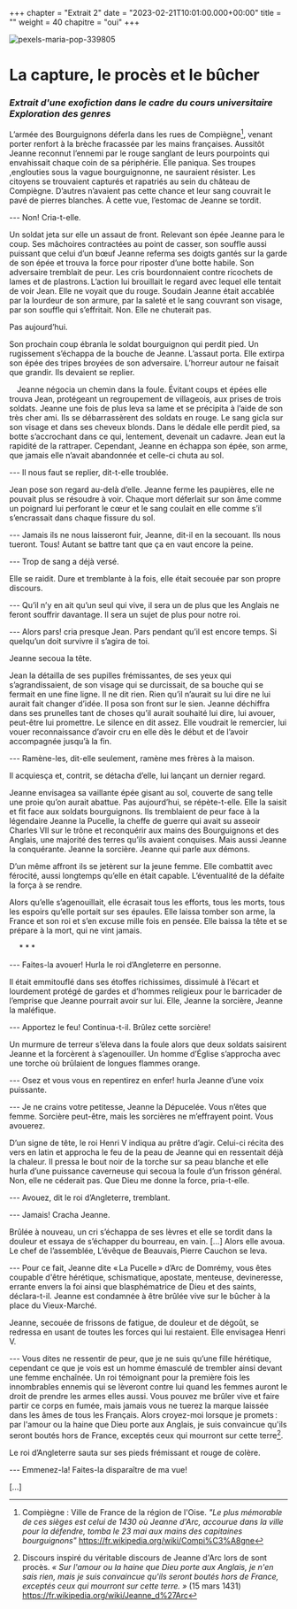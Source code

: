 +++
chapter = "Extrait 2"
date = "2023-02-21T10:01:00.000+00:00"
title = ""
weight = 40
chapitre = "oui"
+++

![pexels-maria-pop-339805](https://user-images.githubusercontent.com/125170529/231293087-d680a988-b6d8-4104-95c0-ba1638b5e40a.jpg)


# La capture, le procès et le bûcher

### _Extrait d'une exofiction dans le cadre du cours universitaire Exploration des genres_
 
L’armée des Bourguignons déferla dans les rues de Compiègne[^1], venant porter renfort à la brèche fracassée par les mains françaises. Aussitôt Jeanne reconnut l’ennemi par le rouge sanglant de leurs pourpoints qui envahissait chaque coin de sa périphérie. Elle paniqua. Ses troupes ,englouties sous la vague bourguignonne, ne sauraient résister. Les citoyens se trouvaient capturés et rapatriés au sein du château de Compiègne. D’autres n’avaient pas cette chance et leur sang couvrait le pavé de pierres blanches. À cette vue, l’estomac de Jeanne se tordit.  

--- Non! Cria-t-elle.  

Un soldat jeta sur elle un assaut de front. Relevant son épée Jeanne para le coup. Ses mâchoires contractées au point de casser, son souffle aussi puissant que celui d’un bœuf Jeanne referma ses doigts gantés sur la garde de son épée et trouva la force pour riposter d’une botte habile. Son adversaire tremblait de peur. Les cris bourdonnaient contre ricochets de lames et de plastrons. L’action lui brouillait le regard avec lequel elle tentait de voir Jean. Elle ne voyait que du rouge. Soudain Jeanne était accablée par la lourdeur de son armure, par la saleté et le sang couvrant son visage, par son souffle qui s’effritait. Non. Elle ne chuterait pas.  

Pas aujourd’hui.  

Son prochain coup ébranla le soldat bourguignon qui perdit pied. Un rugissement s’échappa de la bouche de Jeanne. L’assaut porta. Elle extirpa son épée des tripes broyées de son adversaire. L’horreur autour ne faisait que grandir. Ils devaient se replier.  

 Jeanne négocia un chemin dans la foule. Évitant coups et épées elle trouva Jean, protégeant un regroupement de villageois, aux prises de trois soldats. Jeanne une fois de plus leva sa lame et se précipita à l’aide de son très cher ami. Ils se débarrassèrent des soldats en rouge. Le sang gicla sur son visage et dans ses cheveux blonds. Dans le dédale elle perdit pied, sa botte s’accrochant dans ce qui, lentement, devenait un cadavre. Jean eut la rapidité de la rattraper. Cependant, Jeanne en échappa son épée, son arme, que jamais elle n’avait abandonnée et celle-ci chuta au sol.  
 
--- Il nous faut se replier, dit-t-elle troublée.  

Jean pose son regard au-delà d’elle. Jeanne ferme les paupières, elle ne pouvait plus se résoudre à voir. Chaque mort déferlait sur son âme comme un poignard lui perforant le cœur et le sang coulait en elle comme s’il s’encrassait dans chaque fissure du sol.  

--- Jamais ils ne nous laisseront fuir, Jeanne, dit-il en la secouant. Ils nous tueront. Tous! Autant se battre tant que ça en vaut encore la peine.  

--- Trop de sang a déjà versé.  

Elle se raidit. Dure et tremblante à la fois, elle était secouée par son propre discours.  

--- Qu’il n’y en ait qu’un seul qui vive, il sera un de plus que les Anglais ne feront souffrir davantage. Il sera un sujet de plus pour notre roi.  

--- Alors pars! cria presque Jean. Pars pendant qu’il est encore temps. Si quelqu’un doit survivre il s’agira de toi.  

Jeanne secoua la tête.  

Jean la détailla de ses pupilles frémissantes, de ses yeux qui s’agrandissaient, de son visage qui se durcissait, de sa bouche qui se fermait en une fine ligne. Il ne dit rien. Rien qu’il n’aurait su lui dire ne lui aurait fait changer d’idée. Il posa son front sur le sien. Jeanne déchiffra dans ses prunelles tant de choses qu’il aurait souhaité lui dire, lui avouer, peut-être lui promettre. Le silence en dit assez. Elle voudrait le remercier, lui vouer reconnaissance d’avoir cru en elle dès le début et de l’avoir accompagnée jusqu’à la fin.  

--- Ramène-les, dit-elle seulement, ramène mes frères à la maison.  

Il acquiesça et, contrit, se détacha d’elle, lui lançant un dernier regard.  

Jeanne envisagea sa vaillante épée gisant au sol, couverte de sang telle une proie qu’on aurait abattue. Pas aujourd’hui, se répète-t-elle. Elle la saisit et fit face aux soldats bourguignons. Ils tremblaient de peur face à la légendaire Jeanne la Pucelle, la cheffe de guerre qui avait su asseoir Charles VII sur le trône et reconquérir aux mains des Bourguignons et des Anglais, une majorité des terres qu’ils avaient conquises. Mais aussi Jeanne la conquérante. Jeanne la sorcière. Jeanne qui parle aux démons.  

D’un même affront ils se jetèrent sur la jeune femme. Elle combattit avec férocité, aussi longtemps qu’elle en était capable. L’éventualité de la défaite la força à se rendre.  

Alors qu’elle s’agenouillait, elle écrasait tous les efforts, tous les morts, tous les espoirs qu’elle portait sur ses épaules. Elle laissa tomber son arme, la France et son roi et s’en excuse mille fois en pensée. Elle baissa la tête et se prépare à la mort, qui ne vint jamais.  

  
  * * * 


--- Faites-la avouer! Hurla le roi d’Angleterre en personne.  

Il était emmitouflé dans ses étoffes richissimes, dissimulé à l’écart et lourdement protégé de gardes et d’hommes religieux pour le barricader de l’emprise que Jeanne pourrait avoir sur lui. Elle, Jeanne la sorcière, Jeanne la maléfique.  

--- Apportez le feu! Continua-t-il. Brûlez cette sorcière!  
  
Un murmure de terreur s’éleva dans la foule alors que deux soldats saisirent Jeanne et la forcèrent à s’agenouiller. Un homme d’Église s’approcha avec une torche où brûlaient de longues flammes orange.  

--- Osez et vous vous en repentirez en enfer! hurla Jeanne d’une voix puissante.  

--- Je ne crains votre petitesse, Jeanne la Dépucelée. Vous n’êtes que femme. Sorcière peut-être, mais les sorcières ne m’effrayent point. Vous avouerez.  

D’un signe de tête, le roi Henri V indiqua au prêtre d’agir. Celui-ci récita des vers en latin et approcha le feu de la peau de Jeanne qui en ressentait déjà la chaleur. Il pressa le bout noir de la torche sur sa peau blanche et elle hurla d’une puissance caverneuse qui secoua la foule d’un frisson général. Non, elle ne céderait pas. Que Dieu me donne la force, pria-t-elle.  

--- Avouez, dit le roi d’Angleterre, tremblant.  

--- Jamais! Cracha Jeanne.  

Brûlée à nouveau, un cri s’échappa de ses lèvres et elle se tordit dans la douleur et essaya de s’échapper du bourreau, en vain. [...] Alors elle avoua. Le chef de l’assemblée, L’évêque de Beauvais, Pierre Cauchon se leva.  

--- Pour ce fait, Jeanne dite « La Pucelle » d’Arc de Domrémy, vous êtes coupable d'être hérétique, schismatique, apostate, menteuse, devineresse, errante envers la foi ainsi que blasphématrice de Dieu et des saints, déclara-t-il. Jeanne est condamnée à être brûlée vive sur le bûcher à la place du Vieux-Marché.  

Jeanne, secouée de frissons de fatigue, de douleur et de dégoût, se redressa en usant de toutes les forces qui lui restaient. Elle envisagea Henri V.  

--- Vous dites ne ressentir de peur, que je ne suis qu’une fille hérétique, cependant ce que je vois est un homme émasculé de trembler ainsi devant une femme enchaînée. Un roi témoignant pour la première fois les innombrables ennemis qui se lèveront contre lui quand les femmes auront le droit de prendre les armes elles aussi. Vous pouvez me brûler vive et faire partir ce corps en fumée, mais jamais vous ne tuerez la marque laissée dans les âmes de tous les Français. Alors croyez-moi lorsque je promets : par l'amour ou la haine que Dieu porte aux Anglais, je suis convaincue qu'ils seront boutés hors de France, exceptés ceux qui mourront sur cette terre[^2].  

Le roi d’Angleterre sauta sur ses pieds frémissant et rouge de colère.  

--- Emmenez-la! Faites-la disparaître de ma vue!  

[...]


[^1]: Compiègne : Ville de France de la région de l'Oise. _"Le plus mémorable de ces sièges est celui de 1430 où Jeanne d'Arc, accourue dans la ville pour la défendre, tomba le 23 mai aux mains des capitaines bourguignons"_  https://fr.wikipedia.org/wiki/Compi%C3%A8gne  

[^2]: Discours inspiré du véritable discours de Jeanne d'Arc lors de sont procès. _« Sur l'amour ou la haine que Dieu porte aux Anglais, je n'en sais rien, mais je suis convaincue qu'ils seront boutés hors de France, exceptés ceux qui mourront sur cette terre. »_ (15 mars 1431) https://fr.wikipedia.org/wiki/Jeanne_d%27Arc
